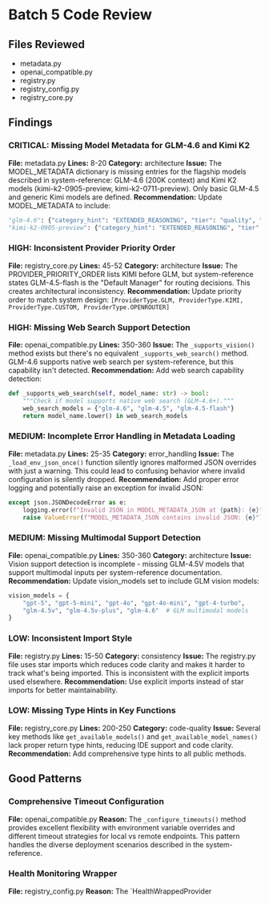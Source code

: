 # Batch 5 Code Review

## Files Reviewed
- metadata.py
- openai_compatible.py
- registry.py
- registry_config.py
- registry_core.py

## Findings

### CRITICAL: Missing Model Metadata for GLM-4.6 and Kimi K2
**File:** metadata.py
**Lines:** 8-20
**Category:** architecture
**Issue:** The MODEL_METADATA dictionary is missing entries for the flagship models described in system-reference: GLM-4.6 (200K context) and Kimi K2 models (kimi-k2-0905-preview, kimi-k2-0711-preview). Only basic GLM-4.5 and generic Kimi models are defined.
**Recommendation:** Update MODEL_METADATA to include:
```python
"glm-4.6": {"category_hint": "EXTENDED_REASONING", "tier": "quality", "modalities": ["text", "web_search"], "notes": "Flagship 200K context, advanced agentic abilities"},
"kimi-k2-0905-preview": {"category_hint": "EXTENDED_REASONING", "tier": "quality", "modalities": ["text"], "notes": "256K context, SOTA coding/reasoning"},
```

### HIGH: Inconsistent Provider Priority Order
**File:** registry_core.py
**Lines:** 45-52
**Category:** architecture
**Issue:** The PROVIDER_PRIORITY_ORDER lists KIMI before GLM, but system-reference states GLM-4.5-flash is the "Default Manager" for routing decisions. This creates architectural inconsistency.
**Recommendation:** Update priority order to match system design: `[ProviderType.GLM, ProviderType.KIMI, ProviderType.CUSTOM, ProviderType.OPENROUTER]`

### HIGH: Missing Web Search Support Detection
**File:** openai_compatible.py
**Lines:** 350-360
**Issue:** The `_supports_vision()` method exists but there's no equivalent `_supports_web_search()` method. GLM-4.6 supports native web search per system-reference, but this capability isn't detected.
**Recommendation:** Add web search capability detection:
```python
def _supports_web_search(self, model_name: str) -> bool:
    """Check if model supports native web search (GLM-4.6+)."""
    web_search_models = {"glm-4.6", "glm-4.5", "glm-4.5-flash"}
    return model_name.lower() in web_search_models
```

### MEDIUM: Incomplete Error Handling in Metadata Loading
**File:** metadata.py
**Lines:** 25-35
**Category:** error_handling
**Issue:** The `_load_env_json_once()` function silently ignores malformed JSON overrides with just a warning. This could lead to confusing behavior where invalid configuration is silently dropped.
**Recommendation:** Add proper error logging and potentially raise an exception for invalid JSON:
```python
except json.JSONDecodeError as e:
    logging.error(f"Invalid JSON in MODEL_METADATA_JSON at {path}: {e}")
    raise ValueError(f"MODEL_METADATA_JSON contains invalid JSON: {e}")
```

### MEDIUM: Missing Multimodal Support Detection
**File:** openai_compatible.py
**Lines:** 350-360
**Category:** architecture
**Issue:** Vision support detection is incomplete - missing GLM-4.5V models that support multimodal inputs per system-reference documentation.
**Recommendation:** Update vision_models set to include GLM vision models:
```python
vision_models = {
    "gpt-5", "gpt-5-mini", "gpt-4o", "gpt-4o-mini", "gpt-4-turbo",
    "glm-4.5v", "glm-4.5v-plus", "glm-4.6"  # GLM multimodal models
}
```

### LOW: Inconsistent Import Style
**File:** registry.py
**Lines:** 15-50
**Category:** consistency
**Issue:** The registry.py file uses star imports which reduces code clarity and makes it harder to track what's being imported. This is inconsistent with the explicit imports used elsewhere.
**Recommendation:** Use explicit imports instead of star imports for better maintainability.

### LOW: Missing Type Hints in Key Functions
**File:** registry_core.py
**Lines:** 200-250
**Category:** code-quality
**Issue:** Several key methods like `get_available_models()` and `get_available_model_names()` lack proper return type hints, reducing IDE support and code clarity.
**Recommendation:** Add comprehensive type hints to all public methods.

## Good Patterns

### Comprehensive Timeout Configuration
**File:** openai_compatible.py
**Reason:** The `_configure_timeouts()` method provides excellent flexibility with environment variable overrides and different timeout strategies for local vs remote endpoints. This pattern handles the diverse deployment scenarios described in the system-reference.

### Health Monitoring Wrapper
**File:** registry_config.py
**Reason:** The `HealthWrappedProvider